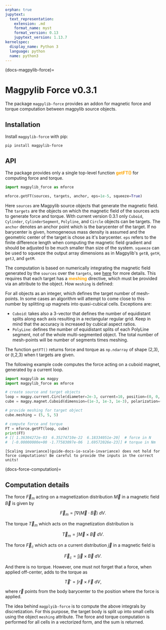```yaml
---
orphan: true
jupytext:
  text_representation:
    extension: .md
    format_name: myst
    format_version: 0.13
    jupytext_version: 1.13.7
kernelspec:
  display_name: Python 3
  language: python
  name: python3
---
```


(docs-magpylib-force)=

# Magpylib Force v0.3.1

The package `magpylib-force` provides an addon for magnetic force and torque
computation between magpylib source objects.

## Installation

Install `magpylib-force` with pip:

```console
pip install magpylib-force
```

## API

The package provides only a single top-level function
<span style="color: orange">**getFT()**</span> for computing force and torque.

```python
import magpylib_force as mforce

mforce.getFT(sources, targets, anchor, eps=1e-5, squeeze=True)
```

Here `sources` are Magpylib source objects that generate the magnetic field. The
`targets` are the objects on which the magnetic field of the sources acts to
generate force and torque. With current version 0.3.1 only `Cuboid`, `Cylinder`,
`CylinderSegment`, `Polyline`, and `Circle` objects can be targets. The `anchor`
denotes an anchor point which is the barycenter of the target. If no barycenter
is given, homogeneous mass density is assumed and the geometric center of the
target is chose as it's barycenter. `eps` refers to the finite difference length
when computing the magnetic field gradient and should be adjusted to be much
smaller than size of the system. `squeeze` can be used to squeeze the output
array dimensions as in Magpylib's `getB`, `getH`, `getJ`, and `getM`.

The computation is based on numerically integrating the magnetic field generated
by the `sources` over the `targets`, see [here](docs-force-computation) for more
details. This requires that each target has a
<span style="color: orange">**meshing**</span> directive, which must be provided
via an attribute to the object. How `meshing` is defined:

For all objects as an integer, which defines the target number of mesh-points.
In some cases an algorithm will attempt to come close to this number by
splitting up magnets into quasi-cubical cells. Exceptions are:

- `Cuboid`: takes also a 3-vector that defines the number of equidistant splits
  along each axis resulting in a rectangular regular grid. Keep in mind that the
  accuracy is increased by cubical aspect ratios.
- `PolyLine`: defines the number of equidistant splits of each PolyLine segment,
  not of the whole multi-segmented object. The total number of mesh-points will
  be number of segments times meshing.

The function `getFT()` returns force and torque as `np.ndarray` of shape (2,3),
or (t,2,3) when t targets are given.

The following example code computes the force acting on a cuboid magnet,
generated by a current loop.

```python
import magpylib as magpy
import magpylib_force as mforce

# create source and target objects
loop = magpy.current.Circle(diameter=2e-3, current=10, position=(0, 0, -1e-3))
cube = magpy.magnet.Cuboid(dimension=(1e-3, 1e-3, 1e-3), polarization=(1, 0, 0))

# provide meshing for target object
cube.meshing = (5, 5, 5)

# compute force and torque
FT = mforce.getFT(loop, cube)
print(FT)
# [[ 1.36304272e-03  6.35274710e-22  6.18334051e-20]  # force in N
#  [-0.00000000e+00 -1.77583097e-06  1.69572026e-23]] # torque in Nm
```

```{warning}
[Scaling invariance](guide-docs-io-scale-invariance) does not hold for force computations! Be careful to provide the inputs in the correct units!
```

(docs-force-computation)=

## Computation details

The force $\vec{F}_m$ acting on a magnetization distribution $\vec{M}$ in a
magnetic field $\vec{B}$ is given by

$$\vec{F}_m = \int \nabla (\vec{M}\cdot\vec{B}) \ dV.$$

The torque $\vec{T}_m$ which acts on the magnetization distribution is

$$\vec{T}_m = \int \vec{M} \times \vec{B} \ dV.$$

The force $\vec{F}_c$ which acts on a current distribution $\vec{j}$ in a
magnetic field is

$$\vec{F}_c = \int \vec{j}\times \vec{B} \ dV.$$

And there is no torque. However, one must not forget that a force, when applied
off-center, adds to the torque as

$$\vec{T}' = \int \vec{r} \times \vec{F} \ dV,$$

where $\vec{r}$ points from the body barycenter to the position where the force
is applied.

The idea behind `magplyib-force` is to compute the above integrals by
discretization. For this purpose, the target body is split up into small cells
using the object `meshing` attribute. The force and torque computation is
performed for all cells in a vectorized form, and the sum is returned.
